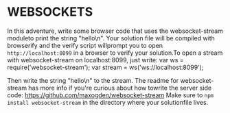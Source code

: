 # WEBSOCKETS

In this adventure, write some browser code that uses the websocket-stream moduleto print the string "hello\n".
Your solution file will be compiled with browserify and the verify script willprompt you to open `http://localhost:8099` in a browser to verify your solution.To open a stream with websocket-stream on localhost:8099, just write:
    var ws = require('websocket-stream');
    var stream = ws('ws://localhost:8099');
   
Then write the string "hello\n" to the stream.
The readme for websocket-stream has more info if you're curious about how towrite the server side code: https://github.com/maxogden/websocket-stream
Make sure to `npm install websocket-stream` in the directory where your solutionfile lives.